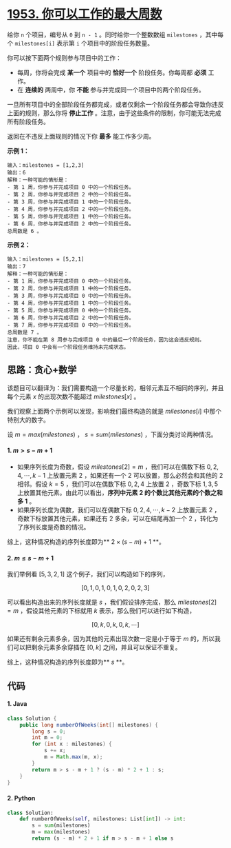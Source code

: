 # [1953. 你可以工作的最大周数](https://leetcode.cn/problems/maximum-number-of-weeks-for-which-you-can-work/)

给你 `n` 个项目，编号从 `0` 到 `n - 1` 。同时给你一个整数数组 `milestones` ，其中每个 `milestones[i]` 表示第 `i` 个项目中的阶段任务数量。

你可以按下面两个规则参与项目中的工作：

- 每周，你将会完成 **某一个** 项目中的 **恰好一个** 阶段任务。你每周都 **必须** 工作。
- 在 **连续的** 两周中，你 **不能** 参与并完成同一个项目中的两个阶段任务。

一旦所有项目中的全部阶段任务都完成，或者仅剩余一个阶段任务都会导致你违反上面的规则，那么你将 **停止工作** 。注意，由于这些条件的限制，你可能无法完成所有阶段任务。

返回在不违反上面规则的情况下你 **最多** 能工作多少周。

 

**示例 1：**

```
输入：milestones = [1,2,3]
输出：6
解释：一种可能的情形是：
- 第 1 周，你参与并完成项目 0 中的一个阶段任务。
- 第 2 周，你参与并完成项目 2 中的一个阶段任务。
- 第 3 周，你参与并完成项目 1 中的一个阶段任务。
- 第 4 周，你参与并完成项目 2 中的一个阶段任务。
- 第 5 周，你参与并完成项目 1 中的一个阶段任务。
- 第 6 周，你参与并完成项目 2 中的一个阶段任务。
总周数是 6 。
```

**示例 2：**

```
输入：milestones = [5,2,1]
输出：7
解释：一种可能的情形是：
- 第 1 周，你参与并完成项目 0 中的一个阶段任务。
- 第 2 周，你参与并完成项目 1 中的一个阶段任务。
- 第 3 周，你参与并完成项目 0 中的一个阶段任务。
- 第 4 周，你参与并完成项目 1 中的一个阶段任务。
- 第 5 周，你参与并完成项目 0 中的一个阶段任务。
- 第 6 周，你参与并完成项目 2 中的一个阶段任务。
- 第 7 周，你参与并完成项目 0 中的一个阶段任务。
总周数是 7 。
注意，你不能在第 8 周参与完成项目 0 中的最后一个阶段任务，因为这会违反规则。
因此，项目 0 中会有一个阶段任务维持未完成状态。
```

## 思路：贪心+数学

该题目可以翻译为：我们需要构造一个尽量长的，相邻元素互不相同的序列，并且每个元素 $x$ 的出现次数不能超过 $milestones[x]$ 。

我们观察上面两个示例可以发现，影响我们最终构造的就是 $milestones[i]$ 中那个特别大的数字。

设 $m=max(milestones)$ ， $s=sum(milestones)$ ，下面分类讨论两种情况。

#### 1. $m > s - m + 1$ 

- 如果序列长度为奇数，假设 $milestones[2]=m$ ，我们可以在偶数下标 $0,2,4, \cdots ,k-1$ 上放置元素 $2$ ，如果还有一个 $2$ 可以放置，那么必然会和其他的 $2$ 相邻。假设 $k=5$ ，我们可以在偶数下标 $0,2,4$ 上放置 $2$ ，奇数下标 $1,3,5$ 上放置其他元素。由此可以看出，**序列中元素 $2$ 的个数比其他元素的个数之和多 $1$** 。
- 如果序列长度为偶数，我们可以在偶数下标 $0,2,4, \cdots ,k-2$ 上放置元素 $2$ ，奇数下标放置其他元素，如果还有 $2$ 多余，可以在结尾再加一个 $2$ ，转化为了序列长度是奇数的情况。

综上，这种情况构造的序列长度即为** $2\times(s - m)+1$ **。

#### 2. $m \leq s-m+1$

我们举例看 $[5,3,2,1]$ 这个例子，我们可以构造如下的序列，

$$
[0,1,0,1,0,1,0,2,0,2,3]
$$

可以看出构造出来的序列长度就是 $s$ ，我们假设排序完成，那么 $milestones[2]=m$ ，假设其他元素的下标就用 $k$ 表示，那么我们可以进行如下构造，

$$
[0,k,0,k,0,k,\cdots]
$$

如果还有剩余元素多余，因为其他的元素出现次数一定是小于等于 $m$ 的，所以我们可以把剩余元素多余穿插在 $[0,k]$ 之间，并且可以保证不重复。

综上，这种情况构造的序列长度即为** $s$ **。

## 代码

#### 1. Java

```java
class Solution {
    public long numberOfWeeks(int[] milestones) {
        long s = 0;
        int m = 0;
        for (int x : milestones) {
            s += x;
            m = Math.max(m, x);
        }
        return m > s - m + 1 ? (s - m) * 2 + 1 : s;
    }
}
```

#### 2. Python

```python
class Solution:
    def numberOfWeeks(self, milestones: List[int]) -> int:
        s = sum(milestones)
        m = max(milestones)
        return (s - m) * 2 + 1 if m > s - m + 1 else s
```
